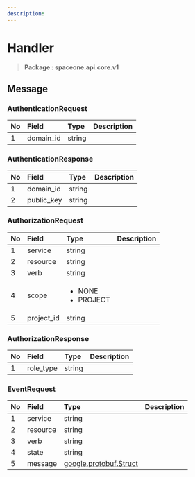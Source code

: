 ```yaml
---
description:  
---
```

# Handler

>  **Package : spaceone.api.core.v1**

## 

## Message

### AuthenticationRequest
| No | Field | Type |  Description |
| :--- | :--- | :--- | :--- |
| 1 | domain_id |string| |

### AuthenticationResponse
| No | Field | Type |  Description |
| :--- | :--- | :--- | :--- |
| 1 | domain_id |string| |
| 2 | public_key |string| |

### AuthorizationRequest
<table>
  <thead>
    <tr>
      <th style="text-align:left">No</th>
      <th style="text-align:left">Field</th>
      <th style="text-align:left">Type</th>
      <th style="text-align:left">Description</th>
    </tr>
  </thead>
  <tbody>
    <tr>
      <td style="text-align:left">1</td>
      <td style="text-align:left">service</td>
      <td style="text-align:left">string</td>
<td style="text-align:left"></td>

   </tr>
    <tr>
      <td style="text-align:left">2</td>
      <td style="text-align:left">resource</td>
      <td style="text-align:left">string</td>
<td style="text-align:left"></td>

   </tr>
    <tr>
      <td style="text-align:left">3</td>
      <td style="text-align:left">verb</td>
      <td style="text-align:left">string</td>
<td style="text-align:left"></td>

   </tr>
    <tr>
      <td style="text-align:left">4</td>
      <td style="text-align:left">scope</td>
      <td style="text-align:left"><ul>
          	<li>NONE</li>
          	<li>PROJECT</li>
        </ul></td>
<td style="text-align:left"></td>

   </tr>
    <tr>
      <td style="text-align:left">5</td>
      <td style="text-align:left">project_id</td>
      <td style="text-align:left">string</td>
<td style="text-align:left"></td>

   </tr>
  </tbody>
</table>



### AuthorizationResponse
| No | Field | Type |  Description |
| :--- | :--- | :--- | :--- |
| 1 | role_type |string| |

### EventRequest
| No | Field | Type |  Description |
| :--- | :--- | :--- | :--- |
| 1 | service |string| |
| 2 | resource |string| |
| 3 | verb |string| |
| 4 | state |string| |
| 5 | message |[google.protobuf.Struct](https://github.com/protocolbuffers/protobuf/blob/master/src/google/protobuf/struct.proto)| |
